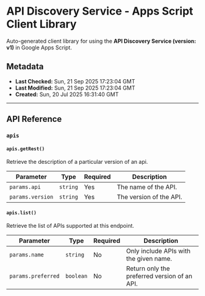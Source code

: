 # API Discovery Service - Apps Script Client Library

Auto-generated client library for using the **API Discovery Service (version: v1)** in Google Apps Script.

## Metadata

- **Last Checked:** Sun, 21 Sep 2025 17:23:04 GMT
- **Last Modified:** Sun, 21 Sep 2025 17:23:04 GMT
- **Created:** Sun, 20 Jul 2025 16:31:40 GMT



---

## API Reference

### `apis`

#### `apis.getRest()`

Retrieve the description of a particular version of an api.

| Parameter | Type | Required | Description |
|---|---|---|---|
| `params.api` | `string` | Yes | The name of the API. |
| `params.version` | `string` | Yes | The version of the API. |

#### `apis.list()`

Retrieve the list of APIs supported at this endpoint.

| Parameter | Type | Required | Description |
|---|---|---|---|
| `params.name` | `string` | No | Only include APIs with the given name. |
| `params.preferred` | `boolean` | No | Return only the preferred version of an API. |